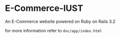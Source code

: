 E-Commerce-IUST
===============

An E-Commerce website powered on Ruby on Rails 3.2

for more information refer to  `doc/app/index.html`
